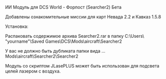 ИИ Модуль для DCS World - Форпост (Searcher2) Бета

Добавлены ознакомительные миссии 
для карт Невада 2.2 и Кавказ 1.5.8

Установка: 

Распаковать содержимое архива Searcher2.rar в папку C:\Users\ "yourname"\Saved Games\DCS\Mods\aircraft\Searcher2 

У вас не должно быть дубликата папки вида ... Mods\aircraft\Searcher2\Searcher2

Модуль со скриптом JLasePLUS может быть использован для подсвета целей лазером с воздуха.


